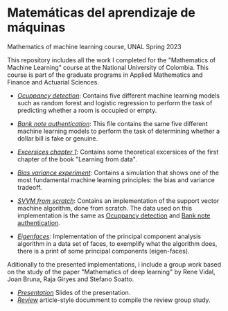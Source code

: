# Matemáticas del aprendizaje de máquinas
Mathematics of machine learning course, UNAL Spring 2023


This repository includes all the work I completed for the "Mathematics of Machine Learning" course at the National University of Colombia. This course is part of the graduate programs in Applied Mathematics and Finance and Actuarial Sciences.


* [*Ocuppancy detection*](https://github.com/jdcarrascali/Matematicas-del-aprendizaje-de-maquinas/blob/main/Occupancy_detection.ipynb): Contains five different machine learning models such as random forest and logistic regression to perform the task of predicting whether a room is occupied or empty.


* [*Bank note authentication*](https://github.com/jdcarrascali/Matematicas-del-aprendizaje-de-maquinas/blob/main/Bank_note_authentication.ipynb): This file contains  the same five different machine learning models to perform the task of determining whether a dollar bill is fake or genuine.

* [*Excersices chapter 1*](https://github.com/jdcarrascali/Matematicas-del-aprendizaje-de-maquinas/blob/main/Ejercicios_cap%C3%ADtulo1_Learning_from_data.ipynb): Contains some theoretical excersices of the first chapter of the book "Learning from data".

* [*Bias variance experiment*](https://github.com/jdcarrascali/Matematicas-del-aprendizaje-de-maquinas/blob/main/Bias_variance_experiment.ipynb): Contains a simulation that shows one of the most fundamental machine learning principles: the bias and variance tradeoff. 

* [*SVVM from scratch*](https://github.com/jdcarrascali/Matematicas-del-aprendizaje-de-maquinas/blob/main/SVM_from_scratch.ipynb): Contains an implementation of the support vector machine algorithm, done from scratch. The data used on this implementation is the same as [Ocuppancy detection](https://github.com/jdcarrascali/Matematicas-del-aprendizaje-de-maquinas/blob/main/Bank_note_authentication.ipynb) and [Bank note authentication](https://github.com/jdcarrascali/Matematicas-del-aprendizaje-de-maquinas/blob/main/Bank_note_authentication.ipynb).


* [*Eigenfaces*](https://github.com/jdcarrascali/Matematicas-del-aprendizaje-de-maquinas/blob/main/Eigen_faces.ipynb): Implementation of the principal component analysis algorithm in a data set of faces, to exemplify what the algorithm does, there is a print of some principal components (eigen-faces).

Aditionally to the presented implementations, i include a group work based on the study of the paper "Mathematics of deep learning" by Rene Vidal, Joan Bruna, Raja Giryes and Stefano Soatto.

* [*Presentation*](https://github.com/jdcarrascali/Matematicas-del-aprendizaje-de-maquinas/blob/main/Theoretical_article_presentation/Article%20_Presentation_slides.pdf)  Slides of the presentation.
* [*Review*](https://github.com/jdcarrascali/Matematicas-del-aprendizaje-de-maquinas/blob/main/Theoretical_article_presentation/%E2%80%9CMathematics%20of%20Deep%20Learning%E2%80%9D%20Review%3A%20Insights%20%26%20Analysis.pdf) article-style documment to compile the review group study.
